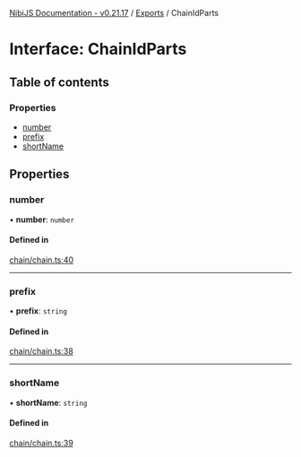 [NibiJS Documentation - v0.21.17](../intro.md) / [Exports](../modules.md) / ChainIdParts

# Interface: ChainIdParts

## Table of contents

### Properties

- [number](ChainIdParts.md#number)
- [prefix](ChainIdParts.md#prefix)
- [shortName](ChainIdParts.md#shortname)

## Properties

### number

• **number**: `number`

#### Defined in

[chain/chain.ts:40](https://github.com/NibiruChain/ts-sdk/blob/0d44203/packages/nibijs/src/chain/chain.ts#L40)

---

### prefix

• **prefix**: `string`

#### Defined in

[chain/chain.ts:38](https://github.com/NibiruChain/ts-sdk/blob/0d44203/packages/nibijs/src/chain/chain.ts#L38)

---

### shortName

• **shortName**: `string`

#### Defined in

[chain/chain.ts:39](https://github.com/NibiruChain/ts-sdk/blob/0d44203/packages/nibijs/src/chain/chain.ts#L39)

